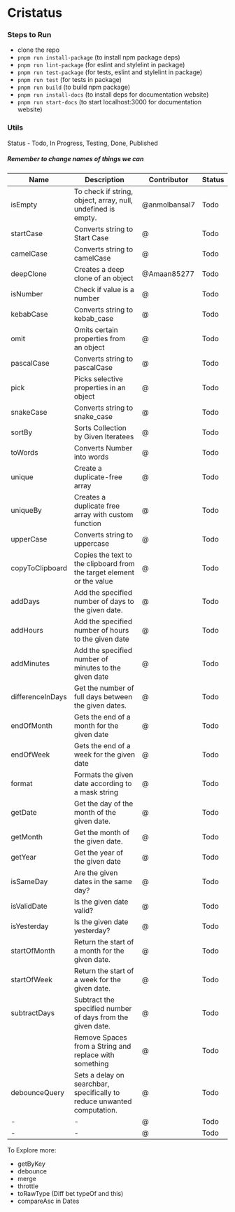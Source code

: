 # Cristatus


### Steps to Run

- clone the repo
- ```pnpm run install-package``` (to install npm package deps)
- ```pnpm run lint-package``` (for eslint and stylelint in package)
- ```pnpm run test-package``` (for tests, eslint and stylelint in package)
- ```pnpm run test``` (for tests in package)
- ```pnpm run build``` (to build npm package)
- ```pnpm run install-docs``` (to install deps for documentation website)
- ```pnpm run start-docs``` (to start localhost:3000 for documentation website)

### Utils

Status - Todo, In Progress, Testing, Done, Published

##### Remember to change names of things we can 

| Name | Description | Contributor | Status |
| ---- | ----------- | ----------- | ------ |
| isEmpty | To check if string, object, array, null, undefined is empty. | @anmolbansal7 | Todo
| startCase | Converts string to Start Case | @ | Todo
| camelCase | Converts string to camelCase | @ | Todo |
| deepClone | Creates a deep clone of an object | @Amaan85277 | Todo |
| isNumber | Check if value is a number | @ | Todo |
| kebabCase | Converts string to kebab_case | @ | Todo |
| omit | Omits certain properties from an object | @ | Todo |
| pascalCase | Converts string to pascalCase | @ | Todo |
| pick | Picks selective properties in an object | @ | Todo |
| snakeCase | Converts string to snake_case | @ | Todo |
| sortBy | Sorts Collection by Given Iteratees | @ | Todo |
| toWords | Converts Number into words | @ | Todo |
| unique | Create a duplicate-free array | @ | Todo |
| uniqueBy | Creates a duplicate free array with custom function | @ | Todo |
| upperCase | Converts string to uppercase | @ | Todo |
| copyToClipboard | Copies the text to the clipboard from the target element or the value | @ | Todo |
| addDays | Add the specified number of days to the given date. | @ | Todo |
| addHours | Add the specified number of hours to the given date | @ | Todo |
| addMinutes | Add the specified number of minutes to the given date | @ | Todo |
| differenceInDays | Get the number of full days between the given dates. | @ | Todo | Can we create function here which can give difference in Days, years, Months, etc.
| endOfMonth | Gets the end of a month for the given date | @ | Todo |
| endOfWeek | Gets the end of a week for the given date | @ | Todo |
| format | Formats the given date according to a mask string | @ | Todo |
| getDate | Get the day of the month of the given date. | @ | Todo |
| getMonth | Get the month of the given date. | @ | Todo |
| getYear | Get the year of the given date | @ | Todo |
| isSameDay | Are the given dates in the same day? | @ | Todo |
| isValidDate | Is the given date valid? | @ | Todo |
| isYesterday | Is the given date yesterday? | @ | Todo |
| startOfMonth | Return the start of a month for the given date. | @ | Todo |
| startOfWeek | Return the start of a week for the given date. | @ | Todo |
| subtractDays | Subtract the specified number of days from the given date. | @ | Todo |
|  | Remove Spaces from a String and replace with something | @ | Todo |
| debounceQuery | Sets a delay on searchbar, specifically to reduce unwanted computation. | @ | Todo |
| - | - | @ | Todo |
| - | - | @ | Todo |


To Explore more:
- getByKey
- debounce
- merge
- throttle
- toRawType (Diff bet typeOf and this)
- compareAsc in Dates



